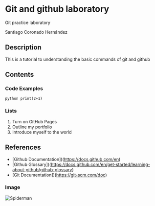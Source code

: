 # Git and github laboratory

Git practice laboratory

Santiago Coronado Hernández

## Description 
This is a tutorial to understanding the basic commands of git and github

## Contents
### Code Examples
```python print(2+1) ```

### Lists
1. Turn on GitHub Pages
2. Outline my portfolio
3. Introduce myself to the world
  
## References
- [Github Documentation])(https://docs.github.com/en)
- [Github Glossary])(https://docs.github.com/en/get-started/learning-about-github/github-glossary)
- [Git Documentation])(https://git-scm.com/doc)

### Image
![Spiderman](https://github.com/Santiago-Coronado/git-lab/blob/main/Github%20Logo.jpg)

